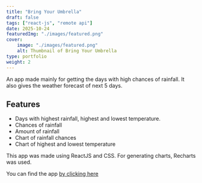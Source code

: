 ```yaml
---
title: "Bring Your Umbrella"
draft: false
tags: ["react-js", "remote api"]
date: 2025-10-24
featuredImg: "./images/featured.png"
cover:
    image: "./images/featured.png"
    alt: Thumbnail of Bring Your Umbrella
type: portfolio
weight: 2
---
```


An app made mainly for getting the days with high chances of rainfall. It also gives the weather forecast of next 5 days.

## Features

- Days with highest rainfall, highest and lowest temperature.
- Chances of rainfall
- Amount of rainfall
- Chart of rainfall chances
- Chart of highest and lowest temperature

This app was made using ReactJS and CSS. For generating charts, Recharts was used.

You can find the app [by clicking here](https://imranmollajoy.github.io/bring-your-umbrella/)
